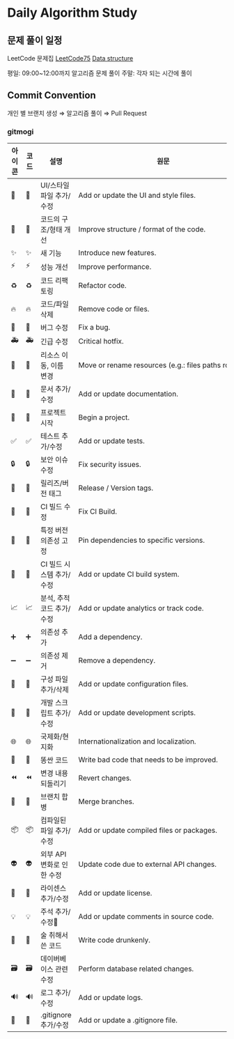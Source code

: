# Daily Algorithm Study

## 문제 풀이 일정

LeetCode 문제집
[LeetCode75](https://leetcode.com/study-plan/leetcode-75/?progress=x9akm1zt)
[Data structure](https://leetcode.com/study-plan/data-structure/?progress=xetkss2d)

평일: 09:00~12:00까지 알고리즘 문제 풀이
주말: 각자 되는 시간에 풀이

## Commit Convention

개인 별 브랜치 생성 ⇒ 알고리즘 풀이 ⇒ Pull Request

### gitmogi

| 아이콘 | 코드                        | 설명                      | 원문                                                 |
| ------ | --------------------------- | ------------------------- | ---------------------------------------------------- |
| 💄     | :lipstick:                  | UI/스타일 파일 추가/수정  | Add or update the UI and style files.                |
| 🎨     | :art:                       | 코드의 구조/형태 개선     | Improve structure / format of the code.              |
| ✨     | :sparkles:                  | 새 기능                   | Introduce new features.                              |
| ⚡️    | :zap:                       | 성능 개선                 | Improve performance.                                 |
| ♻️     | :recycle:                   | 코드 리팩토링             | Refactor code.                                       |
| 🔥     | :fire:                      | 코드/파일 삭제            | Remove code or files.                                |
| 🐛     | :bug:                       | 버그 수정                 | Fix a bug.                                           |
| 🚑     | :ambulance:                 | 긴급 수정                 | Critical hotfix.                                     |
| 🚚     | :truck:                     | 리소스 이동, 이름 변경    | Move or rename resources (e.g.: files paths routes). |
| 📝     | :memo:                      | 문서 추가/수정            | Add or update documentation.                         |
| 🎉     | :tada:                      | 프로젝트 시작             | Begin a project.                                     |
| ✅     | :white_check_mark:          | 테스트 추가/수정          | Add or update tests.                                 |
| 🔒     | :lock:                      | 보안 이슈 수정            | Fix security issues.                                 |
| 🔖     | :bookmark:                  | 릴리즈/버전 태그          | Release / Version tags.                              |
| 💚     | :green_heart:               | CI 빌드 수정              | Fix CI Build.                                        |
| 📌     | :pushpin:                   | 특정 버전 의존성 고정     | Pin dependencies to specific versions.               |
| 👷     | :construction_worker:       | CI 빌드 시스템 추가/수정  | Add or update CI build system.                       |
| 📈     | :chart_with_upwards_trend:  | 분석, 추적 코드 추가/수정 | Add or update analytics or track code.               |
| ➕     | :heavy_plus_sign:           | 의존성 추가               | Add a dependency.                                    |
| ➖     | :heavy_minus_sign:          | 의존성 제거               | Remove a dependency.                                 |
| 🔧     | :wrench:                    | 구성 파일 추가/삭제       | Add or update configuration files.                   |
| 🔨     | :hammer:                    | 개발 스크립트 추가/수정   | Add or update development scripts.                   |
| 🌐     | :globe_with_meridians:      | 국제화/현지화             | Internationalization and localization.               |
| 💩     | :poop:                      | 똥싼 코드                 | Write bad code that needs to be improved.            |
| ⏪     | :rewind:                    | 변경 내용 되돌리기        | Revert changes.                                      |
| 🔀     | :twisted_rightwards_arrows: | 브랜치 합병               | Merge branches.                                      |
| 📦     | :package:                   | 컴파일된 파일 추가/수정   | Add or update compiled files or packages.            |
| 👽     | :alien:                     | 외부 API 변화로 인한 수정 | Update code due to external API changes.             |
| 📄     | :page_facing_up:            | 라이센스 추가/수정        | Add or update license.                               |
| 💡     | :bulb:                      | 주석 추가/수정            | Add or update comments in source code.               |
| 🍻     | :beers:                     | 술 취해서 쓴 코드         | Write code drunkenly.                                |
| 🗃      | :card_file_box:             | 데이버베이스 관련 수정    | Perform database related changes.                    |
| 🔊     | :loud_sound:                | 로그 추가/수정            | Add or update logs.                                  |
| 🙈     | :see_no_evil:               | .gitignore 추가/수정      | Add or update a .gitignore file.                     |
